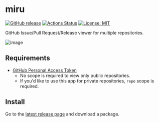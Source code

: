 # miru

[![GitHub release](https://img.shields.io/github/release/ytakahashi/miru.svg)](https://github.com/ytakahashi/miru/releases/)
[![Actions Status](https://github.com/ytakahashi/miru/workflows/Node.js%20CI/badge.svg)](https://github.com/ytakahashi/miru/actions)
[![License: MIT](https://img.shields.io/badge/License-MIT-yellow.svg)](https://opensource.org/licenses/MIT)

GitHub Issue/Pull Request/Release viewer for multiple repositories.

![image](./docs/miru.gif)

## Requirements

- [GitHub Personal Access Token](https://docs.github.com/en/github/authenticating-to-github/creating-a-personal-access-token)
  - No scope is required to view only public repositories.
  - If you'd like to use this app for private repositories, `repo` scope is required.

## Install

Go to the [latest release page](https://github.com/ytakahashi/miru/releases/latest) and download a package.
